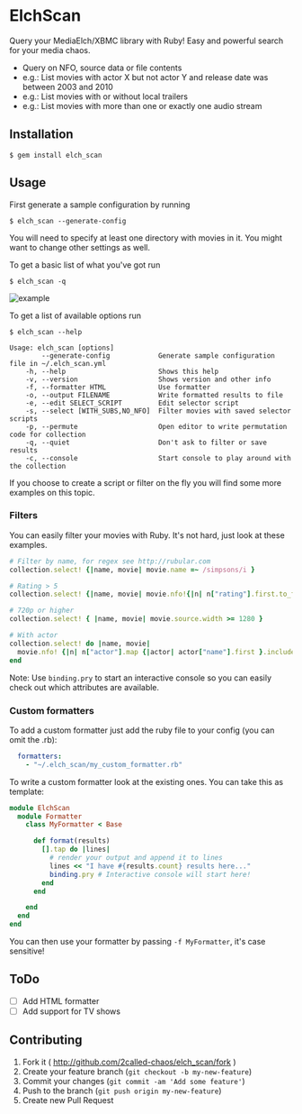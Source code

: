 # ElchScan

Query your MediaElch/XBMC library with Ruby! Easy and powerful search for your media chaos.

  * Query on NFO, source data or file contents
  * e.g.: List movies with actor X but not actor Y and release date was between 2003 and 2010
  * e.g.: List movies with or without local trailers
  * e.g.: List movies with more than one or exactly one audio stream

## Installation

    $ gem install elch_scan

## Usage

First generate a sample configuration by running

    $ elch_scan --generate-config

You will need to specify at least one directory with movies in it. You might want to change other settings as well.


To get a basic list of what you've got run

    $ elch_scan -q

![example](http://files.sven.bmonkeys.net/images/_master_Volumescodebinelch_scan__bash_20140408_072644_20140408_072649.png)

To get a list of available options run

    $ elch_scan --help

    Usage: elch_scan [options]
            --generate-config            Generate sample configuration file in ~/.elch_scan.yml
        -h, --help                       Shows this help
        -v, --version                    Shows version and other info
        -f, --formatter HTML             Use formatter
        -o, --output FILENAME            Write formatted results to file
        -e, --edit SELECT_SCRIPT         Edit selector script
        -s, --select [WITH_SUBS,NO_NFO]  Filter movies with saved selector scripts
        -p, --permute                    Open editor to write permutation code for collection
        -q, --quiet                      Don't ask to filter or save results
        -c, --console                    Start console to play around with the collection

If you choose to create a script or filter on the fly you will find some more examples on this topic.

### Filters

You can easily filter your movies with Ruby. It's not hard, just look at these examples.

```ruby
# Filter by name, for regex see http://rubular.com
collection.select! {|name, movie| movie.name =~ /simpsons/i }

# Rating > 5
collection.select! {|name, movie| movie.nfo!{|n| n["rating"].first.to_f > 5 } }

# 720p or higher
collection.select! { |name, movie| movie.source.width >= 1280 }

# With actor
collection.select! do |name, movie|
  movie.nfo! {|n| n["actor"].map {|actor| actor["name"].first }.include?("Jim Carrey") }
end
```

Note: Use `binding.pry` to start an interactive console so you can easily check out which attributes are available.

### Custom formatters

To add a custom formatter just add the ruby file to your config (you can omit the .rb):

```yml
  formatters:
    - "~/.elch_scan/my_custom_formatter.rb"
```

To write a custom formatter look at the existing ones. You can take this as template:

```ruby
module ElchScan
  module Formatter
    class MyFormatter < Base

      def format(results)
        [].tap do |lines|
          # render your output and append it to lines
          lines << "I have #{results.count} results here..."
          binding.pry # Interactive console will start here!
        end
      end

    end
  end
end
```

You can then use your formatter by passing `-f MyFormatter`, it's case sensitive!


## ToDo

- [ ] Add HTML formatter
- [ ] Add support for TV shows

## Contributing

1. Fork it ( http://github.com/2called-chaos/elch_scan/fork )
2. Create your feature branch (`git checkout -b my-new-feature`)
3. Commit your changes (`git commit -am 'Add some feature'`)
4. Push to the branch (`git push origin my-new-feature`)
5. Create new Pull Request
